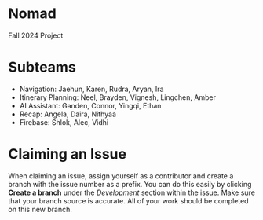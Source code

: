 # Nomad
Fall 2024 Project

# Subteams
- Navigation: Jaehun, Karen, Rudra, Aryan, Ira
- Itinerary Planning: Neel, Brayden, Vignesh, Lingchen, Amber
- AI Assistant: Ganden, Connor, Yingqi, Ethan
- Recap: Angela, Daira, Nithyaa
- Firebase: Shlok, Alec, Vidhi

# Claiming an Issue
When claiming an issue, assign yourself as a contributor and create a branch with the issue number as a prefix. You can do this easily by clicking **Create a branch** under the *Development* section within the issue. Make sure that your branch source is accurate. All of your work should be completed on this new branch.
